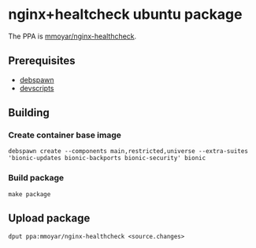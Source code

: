 # nginx+healtcheck ubuntu package

The PPA is [mmoyar/nginx-healthcheck](https://launchpad.net/~mmoyar/+archive/ubuntu/nginx-healthcheck).

## Prerequisites

- [debspawn](https://repology.org/project/debspawn/versions)
- [devscripts](https://repology.org/project/devscripts/versions)

## Building

### Create container base image

```
debspawn create --components main,restricted,universe --extra-suites 'bionic-updates bionic-backports bionic-security' bionic
```

### Build package

```
make package
```

## Upload package

```
dput ppa:mmoyar/nginx-healthcheck <source.changes>
```
